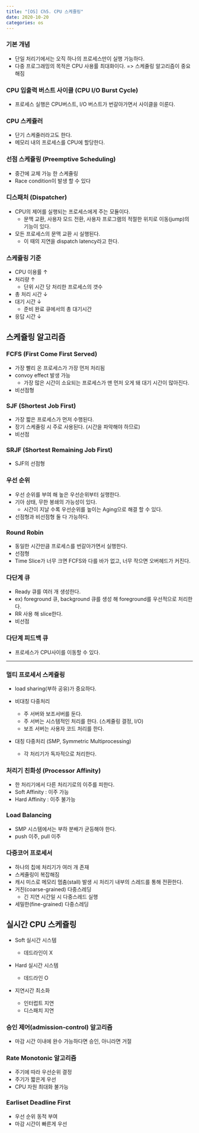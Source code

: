 ```yaml
---
title: "[OS] Ch5. CPU 스케쥴링"
date: 2020-10-20
categories: os
---
```


### 기본 개념
- 단일 처리기에서는 오직 하나의 프로세스만이 실행 가능하다.
- 다중 프로그래밍의 목적은 CPU 사용률 최대화이다.
  => 스케쥴링 알고리즘이 중요해짐

### CPU 입출력 버스트 사이클 (CPU I/O Burst Cycle)
- 프로세스 실행은 CPU버스트, I/O 버스트가 번갈아가면서 사이클을 이룬다.

### CPU 스케쥴러
- 단기 스케쥴러라고도 한다.
- 메모리 내의 프로세스를 CPU에 할당한다.

### 선점 스케쥴링 (Preemptive Scheduling)
- 중간에 교체 가능 한 스케쥴링
- Race condition이 발생 할 수 있다

### 디스패처 (Dispatcher)
- CPU의 제어를 실행되는 프로세스에게 주는 모듈이다.
  - 문맥 교환, 사용자 모드 전환, 사용자 프로그램의 적절한 위치로 이동(jump)의 기능이 있다.
- 모든 프로세스의 문맥 교환 시 실행된다.
  - 이 때의 지연을 dispatch latency라고 한다.

### 스케쥴링 기준
- CPU 이용률 ↑
- 처리량 ↑
  - 단위 시간 당 처리한 프로세스의 갯수
- 총 처리 시간 ↓
- 대기 시간 ↓
  - 준비 완료 큐에서의 총 대기시간
- 응답 시간 ↓


## 스케쥴링 알고리즘
### FCFS (First Come First Served)
- 가장 빨리 온 프로세스가 가장 먼저 처리됨
- convoy effect 발생 가능
  - 가장 많은 시간이 소요되는 프로세스가 맨 먼저 오게 돼 대기 시간이 많아진다.
- 비선점형

### SJF (Shortest Job First)
- 가장 짧은 프로세스가 먼저 수행된다.
- 장기 스케쥴링 시 주로 사용된다. (시간을 파악해야 하므로)
- 비선점

### SRJF (Shortest Remaining Job First)
- SJF의 선점형

### 우선 순위
- 우선 순위를 부여 해 높은 우선순위부터 실행한다.
- 기아 상태, 무한 봉쇄의 가능성이 있다.
  - 시간이 지날 수록 우선순위를 높이는 Aging으로 해결 할 수 있다.
- 선점형과 비선점형 둘 다 가능하다.

### Round Robin
- 동일한 시간만큼 프로세스를 번갈아가면서 실행한다.
- 선점형
- Time Slice가 너무 크면 FCFS와 다를 바가 없고, 너무 작으면 오버헤드가 커진다.

### 다단계 큐
- Ready 큐를 여러 개 생성한다.
- ex) foreground 큐, background 큐를 생성 해 foreground를 우선적으로 처리한다.
- RR 사용 해 slice한다.
- 비선점

### 다단계 피드백 큐
- 프로세스가 CPU사이를 이동할 수 있다.

--- 

### 멀티 프로세서 스케쥴링
- load sharing(부하 공유)가 중요하다.

- 비대칭 다중처리
  - 주 서버와 보조서버를 둔다.
  - 주 서버는 시스템적인 처리를 한다. (스케쥴링 결정, I/O)
  - 보조 서버는 사용자 코드 처리를 한다.
- 대칭 다중처리 (SMP, Symmetric Multiprocessing)
  - 각 처리기가 독자적으로 처리한다.

### 처리기 친화성 (Processor Affinity)
- 한 처리기에서 다른 처리기로의 이주를 피한다.
- Soft Affinity : 이주 가능
- Hard Affinity : 이주 불가능

### Load Balancing
- SMP 시스템에서는 부하 분배가 균등해야 한다.
- push 이주, pull 이주

### 다중코어 프로세서
- 하나의 칩에 처리기가 여러 개 존재
- 스케쥴링이 복잡해짐
- 캐시 미스로 메모리 멈춤(stall) 발생 시 처리기 내부의 스레드를 통해 전환한다.
- 거친(coarse-grained) 다중스레딩
  - 긴 지연 시간일 시 다중스레드 실행
- 세밀한(fine-grained) 다중스레딩

## 실시간 CPU 스케쥴링
- Soft 실시간 시스템
  - 데드라인이 X
- Hard 실시간 시스템
  - 데드라인 O
  
- 지연시간 최소화
  - 인터럽트 지연
  - 디스패치 지연

### 승인 제어(admission-control) 알고리즘
  - 마감 시간 이내에 완수 가능하다면 승인, 아니라면 거절
  
### Rate Monotonic 알고리즘
  - 주기에 따라 우선순위 결정
  - 주기가 짧은게 우선
  - CPU 자원 최대화 불가능

### Earliset Deadline First
  - 우선 순위 동적 부여
  - 마감 시간이 빠른게 우선